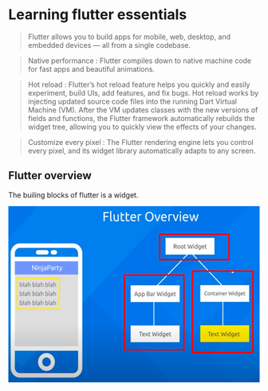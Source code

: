 # Learning flutter essentials
> Flutter allows you to build apps for mobile, web, desktop, and embedded devices — all from a single codebase.

> Native performance : Flutter compiles down to native machine code for fast apps and beautiful animations.

> Hot reload : Flutter’s hot reload feature helps you quickly and easily experiment, build UIs, add features, and fix bugs. Hot reload works by injecting updated source code files into the running Dart Virtual Machine (VM). After the VM updates classes with the new versions of fields and functions, the Flutter framework automatically rebuilds the widget tree, allowing you to quickly view the effects of your changes.

> Customize every pixel : The Flutter rendering engine lets you control every pixel, and its widget library automatically adapts to any screen.

## Flutter overview
The builing blocks of flutter is a widget.

<img src="reference/flutter-widgets.png" width=536 height=354 alt="flutter root widget" />